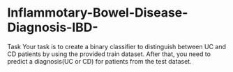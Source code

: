 # Inflammotary-Bowel-Disease-Diagnosis-IBD-
Task Your task is to create a binary classifier to distinguish between UC and CD patients by using the provided train dataset. After that, you need to predict a diagnosis(UC or CD) for patients from the test dataset.
